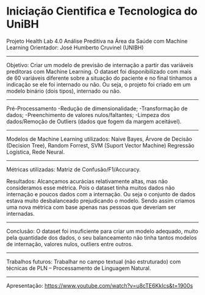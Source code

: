 # Iniciação Cientifica e Tecnologica do UniBH

Projeto Health Lab 4.0
Análise Preditiva na Área da Saúde com Machine Learning 
Orientador: José Humberto Cruvinel (UNIBH)

_____________ 
Objetivo:
Criar um modelo de previsão de internação a partir das variáveis preditoras com Machine Learning. 
O dataset foi disponibilizado com mais de 60 variáveis diferente sobre a situação do paciente e no final tínhamos a indicação se ele foi internado ou não. Ou seja, o projeto foi criado em um modelo binário (dois tipos), internado ou não. 

_____________ 
Pré-Processamento 
-Redução de dimensionalidade; 
-Transformação de dados; 
-Preenchimento de valores nulos/faltantes; 
-Limpeza dos dados/Remoção de Outliers (dados que fogem da margem aceitável). 

_____________ 
Modelos de Machine Learning utilizados: Naive Bayes, Árvore de Decisão (Decision Tree), Random Forrest, SVM (Suport Vector Machine) Regressão Logística, Rede Neural.

_____________ 
Métricas utilizadas: Matriz de Confusão/F1/Accuracy.

Resultados: Alcançamos acurácias relativamente altas, mas não consideramos esse métrica. Pois o dataset tinha muitos dados não internação e poucos dados com a internação. Ou seja o conjunto de dados estava muito desbalanceado prejudicando o modelo. Sendo assim criamos uma nova métrica com base apenas nas pessoas que deveriam ser internadas. 

_____________ 
Conclusão: O dataset foi insuficiente para criar um modelo adequado, muito pela quantidade dos dados, o seu balanceamento não tinha tantos modelos de internação, valores nulos, outliers entre outros. 

_____________ 
Trabalhos futuros: Trabalhar no campo textual (não estruturado) com técnicas de PLN – Processamento de Linguagem Natural.

_____________ 

Apresentação: https://www.youtube.com/watch?v=u8cTE6KkIcs&t=1900s
